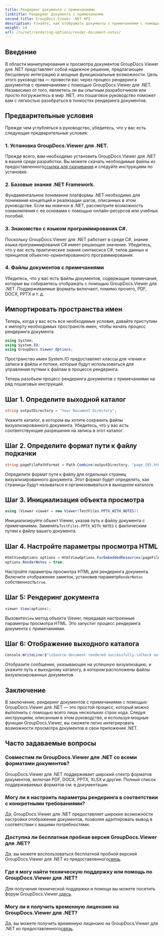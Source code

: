 ```yaml
---
title: Рендеринг документа с примечаниями
linktitle: Рендеринг документа с примечаниями
second_title: GroupDocs.Viewer .NET API
description: Узнайте, как отображать документы с примечаниями с помощью GroupDocs.Viewer для .NET. Пошаговое руководство по плавной интеграции в ваши приложения .NET.
weight: 14
url: /ru/net/rendering-options/render-document-notes/
---
```

## Введение
В области манипулирования и просмотра документов GroupDocs.Viewer для .NET представляет собой надежное решение, предлагающее бесшовную интеграцию и мощные функциональные возможности. Цель этого руководства — провести вас через процесс рендеринга документов с примечаниями с помощью GroupDocs.Viewer для .NET. Независимо от того, являетесь ли вы опытным разработчиком или просто погружаетесь в мир .NET, это пошаговое руководство поможет вам с легкостью разобраться в тонкостях рендеринга документов.
## Предварительные условия
Прежде чем углубляться в руководство, убедитесь, что у вас есть следующие предварительные условия:
### 1. Установка GroupDocs.Viewer для .NET.
 Прежде всего, вам необходимо установить GroupDocs.Viewer для .NET в вашей среде разработки. Вы можете скачать необходимые файлы из предоставленного[ссылка для скачивания](https://releases.groupdocs.com/viewer/net/) и следуйте инструкциям по установке.
### 2. Базовые знания .NET Framework.
Фундаментальное понимание платформы .NET необходимо для понимания концепций и реализации шагов, описанных в этом руководстве. Если вы новичок в .NET, рассмотрите возможность ознакомления с ее основами с помощью онлайн-ресурсов или учебных пособий.
### 3. Знакомство с языком программирования C#.
Поскольку GroupDocs.Viewer для .NET работает в среде C#, знание языка программирования C# имеет решающее значение. Убедитесь, что у вас есть практические знания синтаксиса C#, типов данных и принципов объектно-ориентированного программирования.
### 4. Файлы документов с примечаниями
Убедитесь, что у вас есть файлы документов, содержащие примечания, которые вы собираетесь отображать с помощью GroupDocs.Viewer для .NET. Поддерживаемые форматы включают, помимо прочего, PDF, DOCX, PPTX и т. д.

## Импортировать пространства имен
Теперь, когда у вас есть все необходимые условия, давайте приступим к импорту необходимых пространств имен, чтобы начать процесс рендеринга документа.

```csharp
using System;
using System.IO;
using GroupDocs.Viewer.Options;
```
Пространство имен System.IO предоставляет классы для чтения и записи в файлы и потоки, которые будут использоваться для управления путями к файлам в процессе рендеринга.

Теперь разобьем процесс рендеринга документов с примечаниями на ряд пошаговых инструкций.
## Шаг 1. Определите выходной каталог
```csharp
string outputDirectory = "Your Document Directory";
```
Укажите каталог, в котором вы хотите сохранить файлы визуализированного документа. Убедитесь, что у вас есть соответствующие разрешения на запись в этот каталог.
## Шаг 2. Определите формат пути к файлу подкачки
```csharp
string pageFilePathFormat = Path.Combine(outputDirectory, "page_{0}.html");
```
Определите формат пути к файлу для отдельных страниц визуализированного документа. Этот формат будет определять, как страницы будут называться и организовываться в выходном каталоге.
## Шаг 3. Инициализация объекта просмотра
```csharp
using (Viewer viewer = new Viewer(TestFiles.PPTX_WITH_NOTES))
```
 Инициализируйте объект Viewer, указав путь к файлу документа с примечаниями. Заменять`TestFiles.PPTX_WITH_NOTES` с фактическим путем к файлу вашего документа.
## Шаг 4. Настройте параметры просмотра HTML
```csharp
HtmlViewOptions options = HtmlViewOptions.ForEmbeddedResources(pageFilePathFormat);
options.RenderNotes = true;
```
 Настройте параметры просмотра HTML для рендеринга документа. Включите отображение заметок, установив параметр`RenderNotes` собственность`true`.
## Шаг 5: Рендеринг документа
```csharp
viewer.View(options);
```
 Вызовите`View` метод объекта Viewer, передавая настроенные параметры просмотра HTML. Это запустит процесс рендеринга документа с примечаниями.
## Шаг 6: Отображение выходного каталога
```csharp
Console.WriteLine($"\nSource document rendered successfully.\nCheck output in {outputDirectory}.");
```
Отобразите сообщение, указывающее на успешную визуализацию, и укажите путь к выходному каталогу, в котором расположены файлы визуализированных документов.

## Заключение
В заключение, рендеринг документов с примечаниями с помощью GroupDocs.Viewer для .NET — это простой процесс, который можно выполнить с помощью всего лишь нескольких строк кода. Следуя инструкциям, описанным в этом руководстве, и используя мощные функции GroupDocs.Viewer, вы сможете легко интегрировать возможности просмотра документов в свои приложения .NET.
## Часто задаваемые вопросы
### Совместим ли GroupDocs.Viewer для .NET со всеми форматами документов?
GroupDocs.Viewer для .NET поддерживает широкий спектр форматов документов, включая PDF, DOCX, PPTX, XLSX и другие. Полный список поддерживаемых форматов см. в документации.
### Могу ли я настроить параметры рендеринга в соответствии с конкретными требованиями?
Да, GroupDocs.Viewer для .NET предоставляет широкие возможности настройки отображения документов, позволяя адаптировать вывод в соответствии с вашими потребностями.
### Доступна ли бесплатная пробная версия GroupDocs.Viewer для .NET?
 Да, вы можете воспользоваться бесплатной пробной версией GroupDocs.Viewer для .NET из предоставленного[связь](https://releases.groupdocs.com/).
### Где я могу найти техническую поддержку или помощь по GroupDocs.Viewer для .NET?
 Для получения технической поддержки и помощи вы можете посетить форум GroupDocs.Viewer.[здесь](https://forum.groupdocs.com/c/viewer/9).
### Могу ли я получить временную лицензию на GroupDocs.Viewer для .NET?
 Да, вы можете получить временную лицензию на GroupDocs.Viewer для .NET из предоставленного[связь](https://purchase.groupdocs.com/temporary-license/).